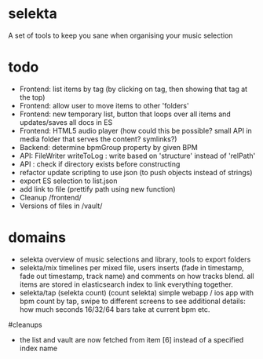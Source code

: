 # selekta
A set of tools to keep you sane when organising your music selection

# todo
- Frontend: list items by tag (by clicking on tag, then showing that tag at the top)
- Frontend: allow user to move items to other 'folders'
- Frontend: new temporary list, button that loops over all items and updates/saves all docs in ES
- Frontend: HTML5 audio player (how could this be possible? small API in media folder that serves the content? symlinks?)
- Backend: determine bpmGroup property by given BPM
- API: FileWriter writeToLog : write based on 'structure' instead of 'relPath'
- API : check if directory exists before constructing
- refactor update scripting to use json (to push objects instead of strings)
- export ES selection to list.json
- add link to file (prettify path using new function)
- Cleanup /frontend/
- Versions of files in /vault/

# domains
- selekta
overview of music selections and library, tools to export folders
- selekta/mix
timelines per mixed file, users inserts (fade in timestamp, fade out timestamp, track name) and comments on how tracks blend.
all items are stored in elasticsearch index to link everything together.
- selekta/tap (selekta count) (count selekta)
simple webapp / ios app with bpm count by tap, swipe to different screens to see additional details: how much seconds 16/32/64 bars take at current bpm etc.


#cleanups
- the list and vault are now fetched from item [6] instead of a specified index name
